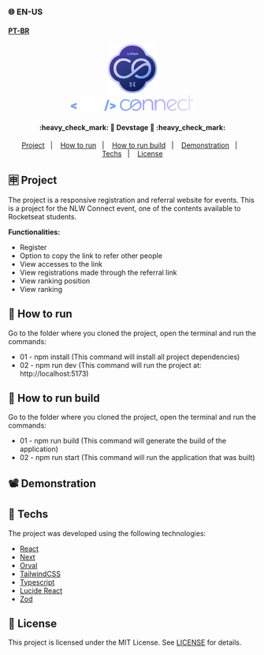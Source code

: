 ### 🌐 EN-US
#### [PT-BR](https://github.com/ArthurFakhouri/nlw-connect-web/blob/main/README.md)

<div align="center">
    <img alt="nlw-co" title="#nlw-co" src=".github/favicon.webp" width="100px" />
</div>
<div align="center">
    <img alt="nlw-connect" title="#nlw-connect" src=".github/logo.svg" width="250px" />
</div>

<h4 align="center"> 
	:heavy_check_mark: 🚀 Devstage 🚀 :heavy_check_mark:
</h4>

<p align="center">
  <a href="#-project">Project</a>&nbsp;&nbsp;&nbsp;|&nbsp;&nbsp;&nbsp;
  <a href="#-how-to-run">How to run</a>&nbsp;&nbsp;&nbsp;|&nbsp;&nbsp;&nbsp;
  <a href="#-how-to-run-build">How to run build</a>&nbsp;&nbsp;&nbsp;|&nbsp;&nbsp;&nbsp;
  <a href="#%EF%B8%8F-demonstration">Demonstration</a>&nbsp;&nbsp;&nbsp;|&nbsp;&nbsp;&nbsp;
  <a href="#-techs">Techs</a>&nbsp;&nbsp;&nbsp;|&nbsp;&nbsp;&nbsp;
  <a href="#memo-license">License</a>
</p>

## 🈸 Project

The project is a responsive registration and referral website for
events.
This is a project for the NLW Connect event, one of the contents
available to Rocketseat students.

<b>Functionalities:</b>
- Register
- Option to copy the link to refer other people
- View accesses to the link
- View registrations made through the referral link
- View ranking position
- View ranking

## 🔧 How to run
Go to the folder where you cloned the project, open the terminal and run the commands:
- 01 - npm install (This command will install all project dependencies)
- 02 - npm run dev (This command will run the project at: http://localhost:5173)

## 🚩 How to run build
Go to the folder where you cloned the project, open the terminal and run the commands:
- 01 - npm run build (This command will generate the build of the application)
- 02 - npm run start (This command will run the application that was built)

## 📽️ Demonstration





## 🚀 Techs

The project was developed using the following technologies:

- [React](https://reactjs.org)
- [Next](https://nextjs.org)
- [Orval](https://orval.dev/)
- [TailwindCSS](https://tailwindcss.com)
- [Typescript](https://www.typescriptlang.org)
- [Lucide React](https://lucide.dev)
- [Zod](https://zod.dev/)

## :memo: License
This project is licensed under the MIT License. See [LICENSE](LICENSE) for details.

